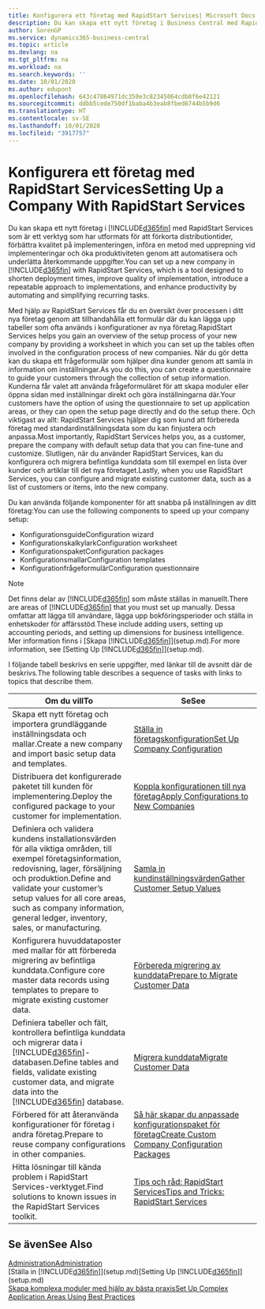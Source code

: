 ```yaml
---
title: Konfigurera ett företag med RapidStart Services| Microsoft Docs
description: Du kan skapa ett nytt företag i Business Central med RapidStart Services, som är ett verktyg som har utformats för att förkorta distributionstider, förbättra kvaliteten på implementeringen, införa en upprepningsbar metod vid implementeringar, samt öka produktiviteten genom att automatisera och underlätta återkommande uppgifter.
author: SorenGP
ms.service: dynamics365-business-central
ms.topic: article
ms.devlang: na
ms.tgt_pltfrm: na
ms.workload: na
ms.search.keywords: ''
ms.date: 10/01/2020
ms.author: edupont
ms.openlocfilehash: 643c47864971dc350e3c82345064cdb8f6e42121
ms.sourcegitcommit: ddbb5cede750df1baba4b3eab8fbed6744b5b9d6
ms.translationtype: HT
ms.contentlocale: sv-SE
ms.lasthandoff: 10/01/2020
ms.locfileid: "3917757"
---
```

# <a name="setting-up-a-company-with-rapidstart-services"></a><span data-ttu-id="2c2e1-103">Konfigurera ett företag med RapidStart Services</span><span class="sxs-lookup"><span data-stu-id="2c2e1-103">Setting Up a Company With RapidStart Services</span></span>
<span data-ttu-id="2c2e1-104">Du kan skapa ett nytt företag i [!INCLUDE[d365fin](includes/d365fin_md.md)] med RapidStart Services som är ett verktyg som har utformats för att förkorta distributiontider, förbättra kvalitet på implementeringen, införa en metod med upprepning vid implementeringar och öka produktiviteten genom att automatisera och underlätta återkommande uppgifter.</span><span class="sxs-lookup"><span data-stu-id="2c2e1-104">You can set up a new company in [!INCLUDE[d365fin](includes/d365fin_md.md)] with RapidStart Services, which is a tool designed to shorten deployment times, improve quality of implementation, introduce a repeatable approach to implementations, and enhance productivity by automating and simplifying recurring tasks.</span></span>  

<span data-ttu-id="2c2e1-105">Med hjälp av RapidStart Services får du en översikt över processen i ditt nya företag genom att tillhandahålla ett formulär där du kan lägga upp tabeller som ofta används i konfigurationer av nya företag.</span><span class="sxs-lookup"><span data-stu-id="2c2e1-105">RapidStart Services helps you gain an overview of the setup process of your new company by providing a worksheet in which you can set up the tables often involved in the configuration process of new companies.</span></span> <span data-ttu-id="2c2e1-106">När du gör detta kan du skapa ett frågeformulär som hjälper dina kunder genom att samla in information om inställningar.</span><span class="sxs-lookup"><span data-stu-id="2c2e1-106">As you do this, you can create a questionnaire to guide your customers through the collection of setup information.</span></span> <span data-ttu-id="2c2e1-107">Kunderna får valet att använda frågeformuläret för att skapa moduler eller öppna sidan med inställningar direkt och göra inställningarna där.</span><span class="sxs-lookup"><span data-stu-id="2c2e1-107">Your customers have the option of using the questionnaire to set up application areas, or they can open the setup page directly and do the setup there.</span></span> <span data-ttu-id="2c2e1-108">Och viktigast av allt: RapidStart Services hjälper dig som kund att förbereda företag med standardinställningsdata som du kan finjustera och anpassa.</span><span class="sxs-lookup"><span data-stu-id="2c2e1-108">Most importantly, RapidStart Services helps you, as a customer, prepare the company with default setup data that you can fine-tune and customize.</span></span> <span data-ttu-id="2c2e1-109">Slutligen, när du använder RapidStart Services, kan du konfigurera och migrera befintliga kunddata som till exempel en lista över kunder och artiklar till det nya företaget.</span><span class="sxs-lookup"><span data-stu-id="2c2e1-109">Lastly, when you use RapidStart Services, you can configure and migrate existing customer data, such as a list of customers or items, into the new company.</span></span>

<span data-ttu-id="2c2e1-110">Du kan använda följande komponenter för att snabba på inställningen av ditt företag:</span><span class="sxs-lookup"><span data-stu-id="2c2e1-110">You can use the following components to speed up your company setup:</span></span>  

-   <span data-ttu-id="2c2e1-111">Konfigurationsguide</span><span class="sxs-lookup"><span data-stu-id="2c2e1-111">Configuration wizard</span></span>  
-   <span data-ttu-id="2c2e1-112">Konfigurationskalkylark</span><span class="sxs-lookup"><span data-stu-id="2c2e1-112">Configuration worksheet</span></span>  
-   <span data-ttu-id="2c2e1-113">Konfigurationspaket</span><span class="sxs-lookup"><span data-stu-id="2c2e1-113">Configuration packages</span></span>  
-   <span data-ttu-id="2c2e1-114">Konfigurationsmallar</span><span class="sxs-lookup"><span data-stu-id="2c2e1-114">Configuration templates</span></span>  
-   <span data-ttu-id="2c2e1-115">Konfigurationfrågeformulär</span><span class="sxs-lookup"><span data-stu-id="2c2e1-115">Configuration questionnaire</span></span>  

> [!Note]  
>  <span data-ttu-id="2c2e1-116">Det finns delar av [!INCLUDE[d365fin](includes/d365fin_md.md)] som måste ställas in manuellt.</span><span class="sxs-lookup"><span data-stu-id="2c2e1-116">There are areas of [!INCLUDE[d365fin](includes/d365fin_md.md)] that you must set up manually.</span></span> <span data-ttu-id="2c2e1-117">Dessa omfattar att lägga till användare, lägga upp bokföringsperioder och ställa in enhetskoder för affärsstöd.</span><span class="sxs-lookup"><span data-stu-id="2c2e1-117">These include adding users, setting up accounting periods, and setting up dimensions for business intelligence.</span></span> <span data-ttu-id="2c2e1-118">Mer information finns i [Skapa [!INCLUDE[d365fin](includes/d365fin_md.md)]](setup.md).</span><span class="sxs-lookup"><span data-stu-id="2c2e1-118">For more information, see [Setting Up [!INCLUDE[d365fin](includes/d365fin_md.md)]](setup.md).</span></span>

 <span data-ttu-id="2c2e1-119">I följande tabell beskrivs en serie uppgifter, med länkar till de avsnitt där de beskrivs.</span><span class="sxs-lookup"><span data-stu-id="2c2e1-119">The following table describes a sequence of tasks with links to topics that describe them.</span></span>

|<span data-ttu-id="2c2e1-120">**Om du vill**</span><span class="sxs-lookup"><span data-stu-id="2c2e1-120">**To**</span></span>|<span data-ttu-id="2c2e1-121">**Se**</span><span class="sxs-lookup"><span data-stu-id="2c2e1-121">**See**</span></span>|  
|------------|-------------|  
|<span data-ttu-id="2c2e1-122">Skapa ett nytt företag och importera grundläggande inställningsdata och mallar.</span><span class="sxs-lookup"><span data-stu-id="2c2e1-122">Create a new company and import basic setup data and templates.</span></span>|[<span data-ttu-id="2c2e1-123">Ställa in företagskonfiguration</span><span class="sxs-lookup"><span data-stu-id="2c2e1-123">Set Up Company Configuration</span></span>](admin-set-up-company-configuration.md)|  
|<span data-ttu-id="2c2e1-124">Distribuera det konfigurerade paketet till kunden för implementering.</span><span class="sxs-lookup"><span data-stu-id="2c2e1-124">Deploy the configured package to your customer for implementation.</span></span>|[<span data-ttu-id="2c2e1-125">Koppla konfigurationen till nya företag</span><span class="sxs-lookup"><span data-stu-id="2c2e1-125">Apply Configurations to New Companies</span></span>](admin-apply-configuration-to-new-companies.md)|
|<span data-ttu-id="2c2e1-126">Definiera och validera kundens installationsvärden för alla viktiga områden, till exempel företagsinformation, redovisning, lager, försäljning och produktion.</span><span class="sxs-lookup"><span data-stu-id="2c2e1-126">Define and validate your customer’s setup values for all core areas, such as company information, general ledger, inventory, sales, or manufacturing.</span></span>|[<span data-ttu-id="2c2e1-127">Samla in kundinställningsvärden</span><span class="sxs-lookup"><span data-stu-id="2c2e1-127">Gather Customer Setup Values</span></span>](admin-gather-customer-setup-values.md)|  
|<span data-ttu-id="2c2e1-128">Konfigurera huvuddataposter med mallar för att förbereda migrering av befintliga kunddata.</span><span class="sxs-lookup"><span data-stu-id="2c2e1-128">Configure core master data records using templates to prepare to migrate existing customer data.</span></span>|[<span data-ttu-id="2c2e1-129">Förbereda migrering av kunddata</span><span class="sxs-lookup"><span data-stu-id="2c2e1-129">Prepare to Migrate Customer Data</span></span>](admin-use-templates-to-prepare-customer-data-for-migration.md)|  
|<span data-ttu-id="2c2e1-130">Definiera tabeller och fält, kontrollera befintliga kunddata och migrerar data i [!INCLUDE[d365fin](includes/d365fin_md.md)]-databasen.</span><span class="sxs-lookup"><span data-stu-id="2c2e1-130">Define tables and fields, validate existing customer data, and migrate data into the [!INCLUDE[d365fin](includes/d365fin_md.md)] database.</span></span>|[<span data-ttu-id="2c2e1-131">Migrera kunddata</span><span class="sxs-lookup"><span data-stu-id="2c2e1-131">Migrate Customer Data</span></span>](admin-migrate-customer-data.md)|
|<span data-ttu-id="2c2e1-132">Förbered för att återanvända konfigurationer för företag i andra företag.</span><span class="sxs-lookup"><span data-stu-id="2c2e1-132">Prepare to reuse company configurations in other companies.</span></span>|[<span data-ttu-id="2c2e1-133">Så här skapar du anpassade konfigurationspaket för företag</span><span class="sxs-lookup"><span data-stu-id="2c2e1-133">Create Custom Company Configuration Packages</span></span>](admin-how-to-create-custom-company-configuration-packages.md)|
|<span data-ttu-id="2c2e1-134">Hitta lösningar till kända problem i RapidStart Services-verktyget.</span><span class="sxs-lookup"><span data-stu-id="2c2e1-134">Find solutions to known issues in the RapidStart Services toolkit.</span></span>|[<span data-ttu-id="2c2e1-135">Tips och råd: RapidStart Services</span><span class="sxs-lookup"><span data-stu-id="2c2e1-135">Tips and Tricks: RapidStart Services</span></span>](admin-tips-and-tricks-rapidstart-services.md)|  

## <a name="see-also"></a><span data-ttu-id="2c2e1-136">Se även</span><span class="sxs-lookup"><span data-stu-id="2c2e1-136">See Also</span></span>  
[<span data-ttu-id="2c2e1-137">Administration</span><span class="sxs-lookup"><span data-stu-id="2c2e1-137">Administration</span></span>](admin-setup-and-administration.md)  
<span data-ttu-id="2c2e1-138">[Ställa in [!INCLUDE[d365fin](includes/d365fin_md.md)]](setup.md)</span><span class="sxs-lookup"><span data-stu-id="2c2e1-138">[Setting Up [!INCLUDE[d365fin](includes/d365fin_md.md)]](setup.md)</span></span>  
[<span data-ttu-id="2c2e1-139">Skapa komplexa moduler med hjälp av bästa praxis</span><span class="sxs-lookup"><span data-stu-id="2c2e1-139">Set Up Complex Application Areas Using Best Practices</span></span>](set-up-complex-application-areas-using-best-practices.md)   
